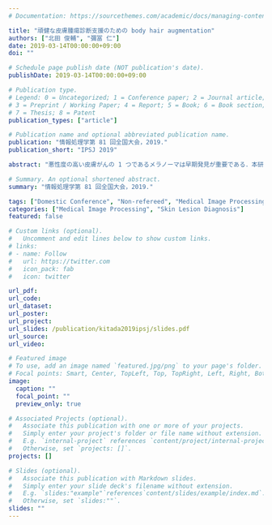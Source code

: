 ```yaml
---
# Documentation: https://sourcethemes.com/academic/docs/managing-content/

title: "頑健な皮膚腫瘍診断支援のための body hair augmentation"
authors: ["北田 俊輔", "彌冨 仁"]
date: 2019-03-14T00:00:00+09:00
doi: ""

# Schedule page publish date (NOT publication's date).
publishDate: 2019-03-14T00:00:00+09:00

# Publication type.
# Legend: 0 = Uncategorized; 1 = Conference paper; 2 = Journal article;
# 3 = Preprint / Working Paper; 4 = Report; 5 = Book; 6 = Book section;
# 7 = Thesis; 8 = Patent
publication_types: ["article"]

# Publication name and optional abbreviated publication name.
publication: "情報処理学第 81 回全国大会，2019."
publication_short: "IPSJ 2019"

abstract: "悪性度の高い皮膚がんの 1 つであるメラノーマは早期発見が重要である．本研究では頑健な自動診断システム実現のため，深層学習分野で極めて優れた成果を実現している要素技術である residual networks，squeeze-and-excitation networks，mean teachers を導入した識別器をベースに，皮膚腫瘍診断のための独自の body hair augmentation を提案する．深層学習技術に基づく識別器に対して提案手法を適用することにより，識別精度 90.6% を達成した"

# Summary. An optional shortened abstract.
summary: "情報処理学第 81 回全国大会，2019."

tags: ["Domestic Conference", "Non-refereed", "Medical Image Processing", "IPSJ"]
categories: ["Medical Image Processing", "Skin Lesion Diagnosis"]
featured: false

# Custom links (optional).
#   Uncomment and edit lines below to show custom links.
# links:
# - name: Follow
#   url: https://twitter.com
#   icon_pack: fab
#   icon: twitter

url_pdf:
url_code:
url_dataset:
url_poster:
url_project:
url_slides: /publication/kitada2019ipsj/slides.pdf
url_source:
url_video:

# Featured image
# To use, add an image named `featured.jpg/png` to your page's folder. 
# Focal points: Smart, Center, TopLeft, Top, TopRight, Left, Right, BottomLeft, Bottom, BottomRight.
image:
  caption: ""
  focal_point: ""
  preview_only: true

# Associated Projects (optional).
#   Associate this publication with one or more of your projects.
#   Simply enter your project's folder or file name without extension.
#   E.g. `internal-project` references `content/project/internal-project/index.md`.
#   Otherwise, set `projects: []`.
projects: []

# Slides (optional).
#   Associate this publication with Markdown slides.
#   Simply enter your slide deck's filename without extension.
#   E.g. `slides:"example"`references`content/slides/example/index.md`.
#   Otherwise, set `slides:""`.
slides: ""
---
```

